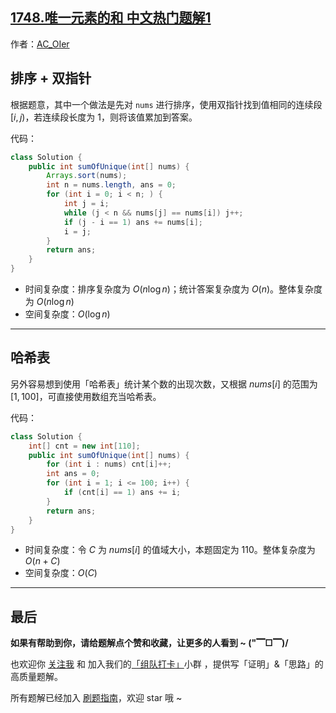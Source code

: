 ## [1748.唯一元素的和 中文热门题解1](https://leetcode.cn/problems/sum-of-unique-elements/solutions/100000/gong-shui-san-xie-yi-ti-shuang-jie-pai-x-atnd)

作者：[AC_OIer](https://leetcode.cn/u/AC_OIer)

## 排序 + 双指针

根据题意，其中一个做法是先对 `nums` 进行排序，使用双指针找到值相同的连续段 $[i, j)$，若连续段长度为 $1$，则将该值累加到答案。

代码：
```Java []
class Solution {
    public int sumOfUnique(int[] nums) {
        Arrays.sort(nums);
        int n = nums.length, ans = 0;
        for (int i = 0; i < n; ) {
            int j = i;
            while (j < n && nums[j] == nums[i]) j++;
            if (j - i == 1) ans += nums[i];
            i = j;
        }
        return ans;
    }
}
```
* 时间复杂度：排序复杂度为 $O(n\log{n})$；统计答案复杂度为 $O(n)$。整体复杂度为 $O(n\log{n})$
* 空间复杂度：$O(\log{n})$

---

## 哈希表

另外容易想到使用「哈希表」统计某个数的出现次数，又根据 $nums[i]$ 的范围为 $[1, 100]$，可直接使用数组充当哈希表。

代码：
```Java []
class Solution {
    int[] cnt = new int[110];
    public int sumOfUnique(int[] nums) {
        for (int i : nums) cnt[i]++;
        int ans = 0;
        for (int i = 1; i <= 100; i++) {
            if (cnt[i] == 1) ans += i;
        }
        return ans;
    }
}
```
* 时间复杂度：令 $C$ 为 $nums[i]$ 的值域大小，本题固定为 $110$。整体复杂度为 $O(n + C)$
* 空间复杂度：$O(C)$

---

## 最后

**如果有帮助到你，请给题解点个赞和收藏，让更多的人看到 ~ ("▔□▔)/**

也欢迎你 [关注我](https://oscimg.oschina.net/oscnet/up-19688dc1af05cf8bdea43b2a863038ab9e5.png) 和 加入我们的[「组队打卡」](https://leetcode-cn.com/u/ac_oier/)小群 ，提供写「证明」&「思路」的高质量题解。

所有题解已经加入 [刷题指南](https://github.com/SharingSource/LogicStack-LeetCode/wiki)，欢迎 star 哦 ~